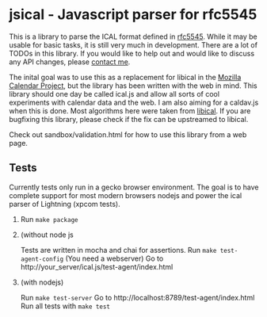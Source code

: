 # jsical - Javascript parser for rfc5545

This is a library to parse the ICAL format defined in [rfc5545](http://tools.ietf.org/html/rfc5545). While it may be usable for basic tasks, it is still very much in development. There are a lot of TODOs in this library. If you would like to help out and would like to discuss any API changes, please [contact me](mailto:mozilla@kewis.ch).

The inital goal was to use this as a replacement for libical in the [Mozilla Calendar Project](http://www.mozilla.org/projects/calendar/), but the library has been written with the web in mind. This library should one day be called ical.js and allow all sorts of cool experiments with calendar data and the web. I am also aiming for a caldav.js when this is done. Most algorithms here were taken from [libical](http://sourceforge.net/projects/freeassociation/). If you are bugfixing this library, please check if the fix can be upstreamed to libical.

Check out sandbox/validation.html for how to use this library from a web page.

## Tests

Currently tests only run in a gecko browser environment.
The goal is to have complete support for most modern browsers
nodejs and power the ical parser of Lightning (xpcom tests).

1. Run `make package`

2. (without node js

    Tests are written in mocha and chai for assertions.
    Run `make test-agent-config`
    (You need a webserver)
    Go to http://your_server/ical.js/test-agent/index.html

2. (with nodejs)

    Run `make test-server`
    Go to http://localhost:8789/test-agent/index.html
    Run all tests with `make test`
